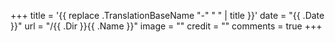 +++
title = '{{ replace .TranslationBaseName "-" " " | title }}'
date = "{{ .Date }}"
url = "/{{ .Dir }}{{ .Name }}"
image = ""
credit = ""
comments = true
+++
